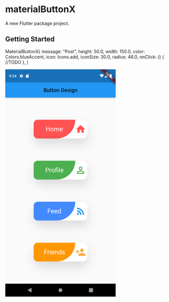# materialButtonX

A new Flutter package project.

## Getting Started

<p>
MaterialButtonX(
                message: "Post",
                height: 50.0,
                width: 150.0,
                color: Colors.blueAccent,
                icon: Icons.add,
                iconSize: 30.0,
                radius: 46.0,
                onClick: () {
                  //TODO
                },
              )
              </p>


  <img src="https://github.com/redevRx/MaterialButtonX/blob/main/Screenshot_1594520681.png" width="350">
